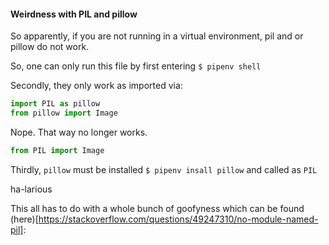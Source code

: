 #### Weirdness with PIL and pillow

So apparently, if you are not running in a virtual environment, pil and or
pillow do not work.

So, one can only run this file by first entering `$ pipenv shell`

Secondly, they only work as imported via:

```python
import PIL as pillow
from pillow import Image
```

Nope. That way no longer works.

```python
from PIL import Image
```

Thirdly, `pillow` must be installed `$ pipenv insall pillow` and called as `PIL`

ha-larious

This all has to do with a whole bunch of goofyness which can be found
(here)[https://stackoverflow.com/questions/49247310/no-module-named-pil]:
